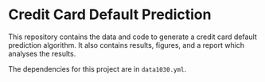 # Credit Card Default Prediction

This repository contains the data and code to generate a credit card default prediction algorithm. It also contains results, figures, and a report which analyses the results.

The dependencies for this project are in  `data1030.yml`.
